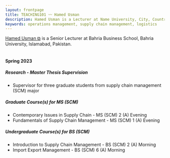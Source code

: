 ```yaml
---
layout: frontpage
title: TEACHING101 〰 Hamed Usman
description: Hamed Usman is a Lecturer at Name University, City, Country. 
keywords: operations management, supply chain management, logistics
---
```

<div class="headline"><a href="https://hamedusman.github.io" target="_blank" rel="noopener noreferrer">Hamed Usman &#x29c9;</a> is a Senior Lecturer at Bahria Business School, Bahria University, Islamabad, Pakistan.
</div>

<br/>

<h4>Spring 2023</h4>
<h5>Research - Master Thesis Supervision</h5>
<ul>
  <li>Supervisor for three graduate students from supply chain management (SCM) major</li>
</ul>
<h5>Graduate Course(s) for MS (SCM)</h5>
<ul>
  <li>Contemporary Issues in Supply Chain - MS (SCM) 2 (A) Evening</li>
    <!--<p><a href="https://teaching101.github.io/pages/ciscm" target="_blank" rel="noopener noreferrer">Here is the link for Contemporary Issues in Supply
        Chain Management &#x29c9;</a></p>-->
  <li>Fundamentals of Supply Chain Management - MS (SCM) 1 (A) Evening</li>
    <!--<p><a href="https://teaching101.github.io/pages/fscm" target="_blank" rel="noopener noreferrer">Here is the link for Fundamentals of Supply Chain
      Management &#x29c9;</a></p>-->
</ul>
  
<h5>Undergraduate Course(s) for BS (SCM)</h5>
<ul>
  <li>Introduction to Supply Chain Management - BS (SCM) 2 (A) Morning</li>
    <!--<p><a href="https://teaching101.github.io/pages/iscm" target="_blank" rel="noopener noreferrer">Here is the link for Introduction to Supply Chain
      Management &#x29c9;</a></p>-->
  <li>Import Export Management - BS (SCM) 6 (A) Morning</li>
    <!--<p><a href="https://teaching101.github.io/pages/iem" target="_blank" rel="noopener noreferrer">Here is the link for Import Export Management
      &#x29c9;</a></p>-->
</ul>

<!--
<br/>

---

<h4>Important Information</h4>
<p>There are no new updates.</p>
<ul>
<li>Important Information 1</li>
<li>Important Information 2</li>
<li>Important Information 3</li>
</ul>
-->
